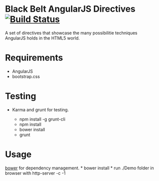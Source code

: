 # Black Belt AngularJS Directives [![Build Status](https://travis-ci.org/joshkurz/black-belt-AngularJS-directives.png?branch=master)](https://travis-ci.org/joshkurz/black-belt-AngularJS-directives)

A set of directives that showcase the many possibilitie techniques AngularJS holds in the HTML5 world.

# Requirements
- AngularJS
- bootstrap.css

# Testing

- Karma and grunt for testing. 

    * npm install -g grunt-cli
    * npm install
    * bower install
    * grunt

# Usage

[bower](http://twitter.github.com/bower/) for dependency management.
    * bower install
    * run ./Demo folder in browser with http-server -c -1